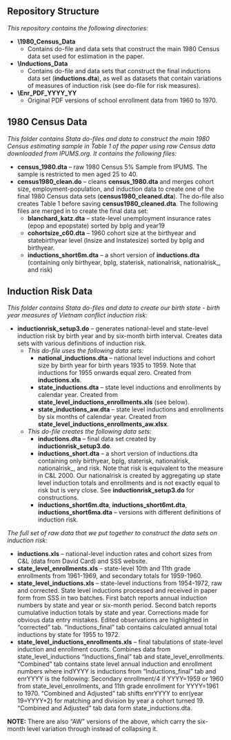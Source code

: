 ﻿## Repository Structure
*This repository contains the following directories:*

- **\1980_Census_Data**
  - Contains do-file and data sets that construct the main 1980 Census data set used for estimation in the paper.
- **\Inductions_Data** 
  - Contains do-file and data sets that construct the final inductions data set (**inductions.dta**), as well as datasets that contain variations of measures of induction risk (see do-file for risk measures).  
- **\Enr_PDF_YYYY_YY**
  - Original PDF versions of school enrollment data from 1960 to 1970.

## 1980 Census Data 

*This folder contains Stata do-files and data to construct the main 1980 Census estimating sample in Table 1 of the paper using raw Census data downloaded from IPUMS.org. It contains the following files:*

- **census_1980.dta** – raw 1980 Census 5% Sample from IPUMS. The sample is restricted to men aged 25 to 40.
- **census1980_clean.do** – cleans **census_1980.dta** and merges cohort size, employment-population, and induction data to create one of the final 1980 Census data sets (**census1980_cleaned.dta**). The do-file also creates Table 1 before saving **census1980_cleaned.dta**. The following files are merged in to create the final data set:
  - **blanchard_katz.dta** – state-level unemployment insurance rates (epop and epopstate) sorted by bplg and year19 
  -	**cohortsize_c60.dta** – 1960 cohort size at the birthyear and statebirthyear level (lnsize and lnstatesize) sorted by bplg and birthyear.
  - **inductions_short6m.dta** – a short version of **inductions.dta** (containing only birthyear, bplg, staterisk, nationalrisk, nationalrisk_, and risk)

## Induction Risk Data 

*This folder contains Stata do-files and data to create our birth state - birth year measures of Vietnam conflict induction risk:*

- **inductionrisk_setup3.do** – generates national-level and state-level induction risk by birth year and by six-month birth interval. Creates data sets with various definitions of induction risk. 
  - *This do-file uses the following data sets:*
    - **national_inductions.dta** – national level inductions and cohort size by birth year for birth years 1935 to 1959. Note that inductions for 1955 onwards equal zero. Created from **inductions.xls**.
    - **state_inductions.dta** – state level inductions and enrollments by calendar year. Created from **state_level_inductions_enrollments.xls** (see below). 
    - **state_inductions_aw.dta** – state level inductions and enrollments by six months of calendar year.  Created from **state_level_inductions_enrollments_aw.xlsx**.
  - *This do-file creates the following data sets:*
    - **inductions.dta** – final data set created by **inductionrisk_setup3.do**.
    - **inductions_short.dta** – a short version of inductions.dta containing only birthyear, bplg, staterisk, nationalrisk, nationalrisk_, and risk.  Note that risk is equivalent to the measure in C&L 2000. Our nationalrisk is created by aggregating up state level induction totals and enrollments and is not exactly equal to risk but is very close. See **inductionrisk_setup3.do** for constructions.
    - **inductions_short6m.dta**, **inductions_short6mt.dta**, **inductions_short6ma.dta** – versions with different definitions of induction risk.

*The full set of raw data that we put together to construct the data sets on induction risk:*

- **inductions.xls** – national-level induction rates and cohort sizes from C&L (data from David Card) and SSS website.
- **state_level_enrollments.xls** – state-level 10th and 11th grade enrollments from 1961-1969, and secondary totals for 1959-1960.
- **state_level_inductions.xls** – state-level inductions from 1954-1972, raw and corrected. State level inductions processed and received in paper form from SSS in two batches. First batch reports annual induction numbers by state and year or six-month period. Second batch reports cumulative induction totals by state and year. Corrections made for obvious data entry mistakes. Edited observations are highlighted in “corrected” tab. “Inductions_final” tab contains calculated annual total inductions by state for 1955 to 1972.
- **state_level_inductions_enrollments.xls** – final tabulations of state-level induction and enrollment counts. Combines data from state_level_inductions “Inductions_final” tab and state_level_enrollments. “Combined” tab contains state level annual induction and enrollment numbers where indYYYY is inductions from “Inductions_final” tab and enrYYYY is the following: Secondary enrollment/4 if YYYY=1959 or 1960 from state_level_enrollments, and 11th grade enrollment for YYYY=1961 to 1970. “Combined and Adjusted” tab shifts enrYYYY to enr(year 19=YYYY+2) for matching and division by year a cohort turned 19. “Combined and Adjusted” tab data form state_inductions.dta.

**NOTE:** There are also “AW” versions of the above, which carry the six-month level variation through instead of collapsing it.

